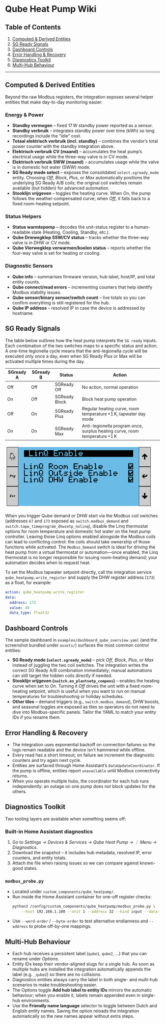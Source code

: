 # Qube Heat Pump Wiki

## Table of Contents
1. [Computed & Derived Entities](#computed--derived-entities)
2. [SG Ready Signals](#sg-ready-signals)
3. [Dashboard Controls](#dashboard-controls)
4. [Error Handling & Recovery](#error-handling--recovery)
5. [Diagnostics Toolkit](#diagnostics-toolkit)
6. [Multi-Hub Behaviour](#multi-hub-behaviour)

---

## Computed & Derived Entities

Beyond the raw Modbus registers, the integration exposes several helper entities that make day-to-day monitoring easier:

### Energy & Power
- **Standby vermogen** – fixed 17 W standby power reported as a sensor.
- **Standby verbruik** – integrates standby power over time (kWh) so long recordings include the “idle” cost.
- **Totaal elektrisch verbruik (incl. standby)** – combines the vendor’s total power counter with the standby integration above.
- **Elektrisch verbruik CV (maand)** – accumulates the heat pump’s electrical usage while the three-way valve is in CV mode.
- **Elektrisch verbruik SWW (maand)** – accumulates usage while the valve is in domestic hot water (SWW) mode.
- **SG Ready mode select** – exposes the consolidated `select.sgready_mode` entity. Choosing *Off*, *Block*, *Plus*, or *Max* automatically positions the underlying SG Ready A/B coils; the original coil switches remain available (but hidden) for advanced automation.
- **Stooklijn vrijgeven** – toggles the heating curve. When *On*, the pump follows the weather-compensated curve; when *Off*, it falls back to a fixed room-heating setpoint.

### Status Helpers
- **Status warmtepomp** – decodes the unit-status register to a human-readable state (Heating, Cooling, Standby, etc.).
- **Qube Driewegklep SSW/CV status** – tracks whether the three-way valve is in DHW or CV mode.
- **Qube Vierwegklep verwarmen/koelen status** – reports whether the four-way valve is set for heating or cooling.

### Diagnostic Sensors
- **Qube info** – summarises firmware version, hub label, host/IP, and total entity counts.
- **Qube connect/read errors** – incrementing counters that help identify Modbus stability issues.
- **Qube sensor/binary sensor/switch count** – live totals so you can confirm everything is still registered for the hub.
- **Qube IP address** – resolved IP in case the device is addressed by hostname.

## SG Ready Signals

The table below outlines how the heat pump interprets the `SG ready` inputs. Each combination of the two switches maps to a specific status and action. A one-time legionella cycle means that the anti-legionella cycle will be executed only once a day, even when SG Ready Plus or Max will be activated multiple times during the day.

| SGready A | SGready B | Status         | Action                                                                 |
|-----------|-----------|----------------|------------------------------------------------------------------------|
| Off       | Off       | SGReady Off    | No action, normal operation                                            |
| On        | Off       | SGReady Block  | Block heat pump operation                                              |
| Off       | On        | SGReady Plus   | Regular heating curve, room temperature +1 K, tapwater day mode        |
| On        | On        | SGReady Max    | Anti-legionella program once, surplus heating curve, room temperature +1 K |

![Qube Linq thermostat configuration](../assets/qube_heatpump_settings.png)

When you trigger Qube demand or DHW start via the Modbus coil switches (addresses `67` and `173` exposed as `switch.modbus_demand` and `switch.tapw_timeprogram_dhwsetp_nolinq`), disable the Linq thermostat options for room temperature and domestic hot water on the heat pump controller. Leaving those Linq options enabled alongside the Modbus coils can lead to conflicting control: the coils should take ownership of those functions while activated. The `Modbus_Demand` switch is ideal for driving the heat pump from a virtual thermostat or automation—once enabled, the Linq thermostat is no longer responsible for issuing room-heating demand; your automation decides when to request heat.

To set the Modbus tapwater setpoint directly, call the integration service `qube_heatpump.write_register` and supply the DHW register address (`173`) as a float, for example:

```yaml
action: qube_heatpump.write_register
data:
  address: 173
  value: 49
  data_type: float32
```

## Dashboard Controls

The sample dashboard in `examples/dashboard_qube_overview.yaml` (and the screenshot bundled under `assets/`) surfaces the most common control entities:

- **SG Ready mode (`select.sgready_mode`)** – pick *Off*, *Block*, *Plus*, or *Max* instead of juggling the two coil switches. The integration writes the correct SG Ready A/B combination immediately; manual automations can still target the hidden coils directly if needed.
- **Stooklijn vrijgeven (`switch.en_plantsetp_compens`)** – enables the heating curve when set to *On*. Turning it *Off* drives the unit with a fixed room-heating setpoint, which is useful when you want to run on manual temperatures for troubleshooting or holiday schedules.
- **Other tiles** – demand triggers (e.g., `switch.modbus_demand`), DHW boosts, and seasonal toggles are exposed as tiles so operators do not need to dive into Modbus-specific panels. Tailor the YAML to match your entity IDs if you rename them.

## Error Handling & Recovery

- The integration uses exponential backoff on connection failures so the logs remain readable and the device isn’t hammered while offline.
- Every read has a short timeout; on failure we increment the diagnostic counters and try again next cycle.
- Entities are surfaced through Home Assistant’s `DataUpdateCoordinator`. If the pump is offline, entities report `unavailable` until Modbus connectivity returns.
- When you operate multiple hubs, the coordinator for each hub runs independently: an outage on one pump does not block updates for the others.

## Diagnostics Toolkit

Two tooling layers are available when something seems off:

### Built-in Home Assistant diagnostics
1. Go to *Settings → Devices & Services → Qube Heat Pump → ⋮ Menu → Diagnostics*.
2. Download the snapshot – it includes hub metadata, resolved IP, error counters, and entity totals.
3. Attach the file when raising issues so we can compare against known-good states.

### `modbus_probe.py`
- Located under `custom_components/qube_heatpump/`.
- Run inside the Home Assistant container for one-off register checks:
  ```bash
  python3 /config/custom_components/qube_heatpump/modbus_probe.py \
      --host 192.168.1.100 --unit 1 --address 32 --kind input --data-type float32
  ```
- Use `--word-order` / `--byte-order` to test alternative endianness and `--address` to probe off-by-one mappings.

## Multi-Hub Behaviour

- Each hub receives a persistent label (`qube1`, `qube2`, …) that you can rename under *Options*.
- Entity IDs keep their vendor-aligned slugs for a single hub. As soon as multiple hubs are installed the integration automatically appends the label (e.g. `_qube2`) so there are no collisions.
- Diagnostics entities always carry the label in both single- and multi-hub scenarios to make troubleshooting easier.
- The Options toggle **Add hub label to entity IDs** mirrors the automatic behaviour; when you enable it, labels remain appended even in single-hub environments.
- Use the **Friendly name language** selector to toggle between Dutch and English entity names. Saving the option reloads the integration automatically so the new names appear without extra steps.
